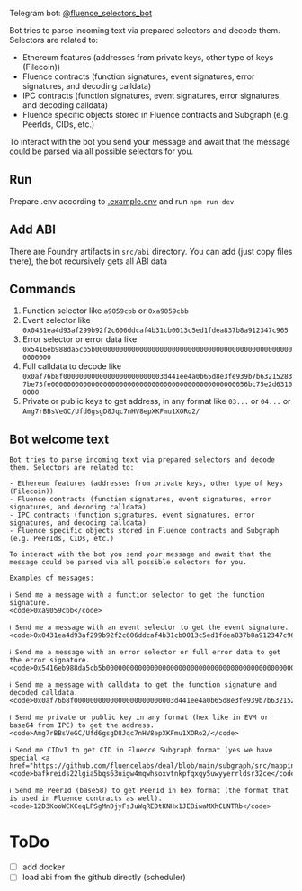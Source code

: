 Telegram bot: [@fluence_selectors_bot](https://t.me/fluence_selectors_bot)

Bot tries to parse incoming text via prepared selectors and decode them. Selectors are related to: 
 
- Ethereum features (addresses from private keys, other type of keys (Filecoin))
- Fluence contracts (function signatures, event signatures, error signatures, and decoding calldata)
- IPC contracts (function signatures, event signatures, error signatures, and decoding calldata)
- Fluence specific objects stored in Fluence contracts and Subgraph (e.g. PeerIds, CIDs, etc.)

To interact with the bot you send your message and await that the message could be parsed via all possible selectors for you.

## Run
Prepare .env according to [.example.env](.example.env) and run `npm run dev`

## Add ABI
There are Foundry artifacts in `src/abi` directory. You can add (just copy files there), the bot recursively gets all ABI data

## Commands
1) Function selector like `a9059cbb` or `0xa9059cbb`
2) Event selector like `0x0431ea4d93af299b92f2c606ddcaf4b31cb0013c5ed1fdea837b8a912347c965`
3) Error selector or error data like `0x5416eb988da5cb5b00000000000000000000000000000000000000000000000000000000`
4) Full calldata to decode like `0x0af76b8f0000000000000000000000003d441ee4a0b65d8e3fe939b7b632152837be73fe0000000000000000000000000000000000000000000000056bc75e2d63100000`
5) Private or public keys to get address, in any format like `03...` or `04...` or `Amg7rBBsVeGC/Ufd6gsgD8Jqc7nHV8epXKFmu1XORo2/`

## Bot welcome text
```
Bot tries to parse incoming text via prepared selectors and decode them. Selectors are related to: 
 
- Ethereum features (addresses from private keys, other type of keys (Filecoin))
- Fluence contracts (function signatures, event signatures, error signatures, and decoding calldata)
- IPC contracts (function signatures, event signatures, error signatures, and decoding calldata)
- Fluence specific objects stored in Fluence contracts and Subgraph (e.g. PeerIds, CIDs, etc.)

To interact with the bot you send your message and await that the message could be parsed via all possible selectors for you.

Examples of messages:

ℹ️ Send me a message with a function selector to get the function signature.
<code>0xa9059cbb</code>

ℹ️ Send me a message with an event selector to get the event signature.
<code>0x0431ea4d93af299b92f2c606ddcaf4b31cb0013c5ed1fdea837b8a912347c965</code>

ℹ️ Send me a message with an error selector or full error data to get the error signature.
<code>0x5416eb988da5cb5b00000000000000000000000000000000000000000000000000000000</code>

ℹ️ Send me a message with calldata to get the function signature and decoded calldata.
<code>0x0af76b8f0000000000000000000000003d441ee4a0b65d8e3fe939b7b632152837be73fe0000000000000000000000000000000000000000000000056bc75e2d63100000</code>

ℹ️ Send me private or public key in any format (hex like in EVM or base64 from IPC) to get the address.
<code>Amg7rBBsVeGC/Ufd6gsgD8Jqc7nHV8epXKFmu1XORo2/</code>

ℹ️ Send me CIDv1 to get CID in Fluence Subgraph format (yes we have special <a href="https://github.com/fluencelabs/deal/blob/main/subgraph/src/mappings/utils.ts#L37">one</a>).
<code>bafkreids22lgia5bqs63uigw4mqwhsoxvtnkpfqxqy5uwyyerrldsr32ce</code>

ℹ️ Send me PeerId (base58) to get PeerId in hex format (the format that is used in Fluence contracts as well).
<code>12D3KooWCKCeqLPSgMnDjyFsJuWqREDtKNHx1JEBiwaMXhCLNTRb</code>
```

# ToDo
- [ ] add docker
- [ ] load abi from the github directly (scheduler)
